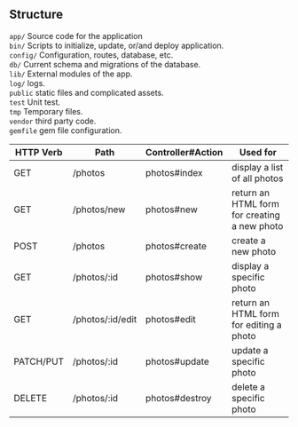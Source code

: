 ## Structure

```app/``` Source code for the application <br>
```bin/```  Scripts to initialize, update, or/and deploy application. <br>
```config/```  Configuration, routes, database, etc. <br>
```db/```  Current schema and migrations of the database. <br>
```lib/```  External modules of the app. <br>
```log/``` logs. <br>
```public``` static files and complicated assets. <br>
```test``` Unit test. <br>
```tmp``` Temporary files. <br>
```vendor``` third party code. <br>
```gemfile``` gem file configuration. <br>



| HTTP Verb | Path | Controller#Action | Used for |
|-|-|-|-|
| GET | /photos | photos#index | display a list of all photos |
| GET | /photos/new | photos#new | return an HTML form for creating a new photo |
| POST | /photos | photos#create | create a new photo |
| GET | /photos/:id | photos#show | display a specific photo |
| GET | /photos/:id/edit | photos#edit | return an HTML form for editing a photo |
| PATCH/PUT | /photos/:id | photos#update | update a specific photo |
| DELETE | /photos/:id | photos#destroy | delete a specific photo |


